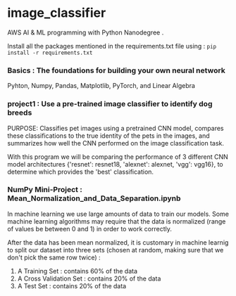 # image_classifier

AWS AI & ML programming with Python Nanodegree .

Install all the packages mentioned in the requirements.txt file using : ```pip install -r requirements.txt```

### Basics : The foundations for building your own neural network
Pyhton, Numpy, Pandas, Matplotlib, PyTorch, and Linear Algebra

### project1 : Use a pre-trained image classifier to identify dog breeds

PURPOSE: Classifies pet images using a pretrained CNN model, compares these classifications to the true identity of the pets in the images, and summarizes how well the CNN performed on the image classification task.

With this program we will be comparing the performance of 3 different CNN model architectures {'resnet': resnet18, 'alexnet': alexnet, 'vgg': vgg16},  to determine which provides the 'best' classification.

### NumPy Mini-Project : Mean_Normalization_and_Data_Separation.ipynb

In machine learning we use large amounts of data to train our models. Some machine learning algorithms may require that the data is normalized (range of values be between 0 and 1) in order to work correctly.

After the data has been mean normalized, it is customary in machine learnig to split our dataset into three sets (chosen at random, making sure that we don't pick the same row twice) :
1. A Training Set : contains 60% of the data
2. A Cross Validation Set : contains 20% of the data
3. A Test Set : contains 20% of the data
